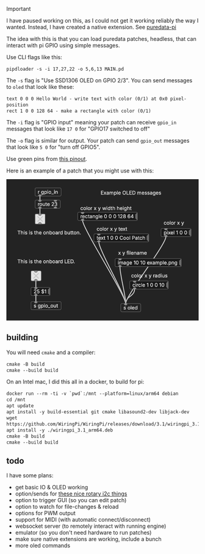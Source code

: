 > [!IMPORTANT]  
> I have paused working on this, as I could not get it working reliably the way I wanted. Instead, I have created a native extension. See [puredata-pi](https://github.com/konsumer/puredata-pi)


The idea with this is that you can load puredata patches, headless, that can interact with pi GPIO using simple messages.

Use CLI flags like this:

```
pipdloader -s -i 17,27,22 -o 5,6,13 MAIN.pd
```

The `-s` flag is "Use SSD1306 OLED on GPIO 2/3". You can send messages to `oled` that look like these:

```
text 0 0 0 Hello World - write text with color (0/1) at 0x0 pixel-position
rect 1 0 0 128 64 - make a rectangle with color (0/1)
```
The `-i` flag is "GPIO input" meaning your patch can receive `gpio_in` messages that look like `17 0` for "GPIO17 switched to off"

The `-o` flag is similar for output. Your patch can send `gpio_out` messages that look like  `5 0` for "turn off GPIO5".

Use green pins from [this pinout](https://pinout.xyz/).

Here is an example of a patch that you might use with this:

![screenshot](./screen.png)

## building

You will need `cmake` and a compiler:

```
cmake -B build
cmake --build build
```

On an Intel mac, I did this all in a docker, to build for pi:

```
docker run --rm -ti -v `pwd`:/mnt --platform=linux/arm64 debian
cd /mnt
apt update
apt install -y build-essential git cmake libasound2-dev libjack-dev
wget https://github.com/WiringPi/WiringPi/releases/download/3.1/wiringpi_3.1_arm64.deb
apt install -y ./wiringpi_3.1_arm64.deb
cmake -B build
cmake --build build
```


## todo

I have some plans:

- get basic IO & OLED working
- option/sends for [these nice rotary i2c things](https://www.adafruit.com/product/5752)
- option to trigger GUI (so you can edit patch)
- option to watch for file-changes & reload
- options for PWM output
- support for MIDI (with automatic connect/disconnect)
- websocket server (to remotely interact with running engine)
- emulator (so you don't need hardware to run patches)
- make sure native extensions are working, include a bunch
- more oled commands
